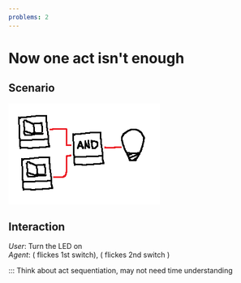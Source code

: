 ```yaml
---
problems: 2
---
```


# Now one act isn't enough

## Scenario
![Image](../IMGS/3.png)

## Interaction
*User*: Turn the LED on  
*Agent*: ( flickes 1st switch), ( flickes 2nd switch )

::: Think about act sequentiation, may not need time understanding